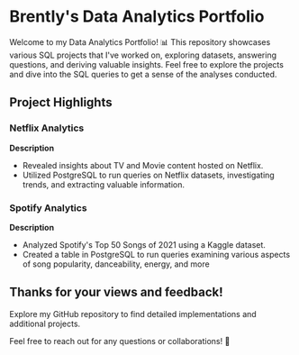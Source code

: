 # Brently's Data Analytics Portfolio

Welcome to my Data Analytics Portfolio! 📊 This repository showcases various SQL projects that I've worked on, exploring datasets, answering questions, and deriving valuable insights. Feel free to explore the projects and dive into the SQL queries to get a sense of the analyses conducted.

## Project Highlights

### Netflix Analytics

**Description**
- Revealed insights about TV and Movie content hosted on Netflix.
- Utilized PostgreSQL to run queries on Netflix datasets, investigating trends, and extracting valuable information.

### Spotify Analytics

**Description**
- Analyzed Spotify's Top 50 Songs of 2021 using a Kaggle dataset.
- Created a table in PostgreSQL to run queries examining various aspects of song popularity, danceability, energy, and more

## Thanks for your views and feedback!

Explore my GitHub repository to find detailed implementations and additional projects.

Feel free to reach out for any questions or collaborations! 🚀

